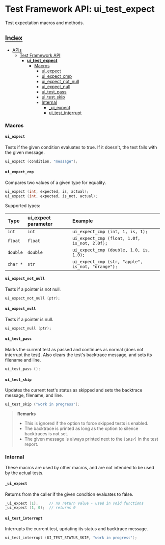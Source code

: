 # Test Framework API: ui_test_expect

Test expectation macros and methods.

## [Index](../../README.md)

- [APIs](../README.md)
  - [Test Framework API](./README.md)
    - **[ui_test_expect](./ui_test_expect.md)**
      - [Macros](#macros)
        - [ui_expect](#ui_expect)
        - [ui_expect_cmp](#ui_expect_cmp)
        - [ui_expect_not_null](#ui_expect_not_null)
        - [ui_expect_null](#ui_expect_null)
        - [ui_test_pass](#ui_test_pass)
        - [ui_test_skip](#ui_test_skip)
        - [Internal](#internal)
          - [_ui_expect](#_ui_expect)
          - [ui_test_interrupt](#ui_test_interrupt)

### Macros

#### `ui_expect`

Tests if the given condition evaluates to true. If it doesn't, the test fails with the given message.

```c++
ui_expect (condition, "message");
```

#### `ui_expect_cmp`

Compares two values of a given type for equality.

```c++
ui_expect (int, expected, is, actual);
ui_expect (int, expected, is_not, actual);
```

Supported types:

| Type     | ui_expect parameter | Example                                           |
|:---------|:--------------------|:--------------------------------------------------|
| `int`    | `int`               | `ui_expect_cmp (int, 1, is, 1);`                  |
| `float`  | `float`             | `ui_expect_cmp (float, 1.0f, is_not, 2.0f);`      |
| `double` | `double`            | `ui_expect_cmp (double, 1.0, is, 1.0);`           |
| `char *` | `str`               | `ui_expect_cmp (str, "apple", is_not, "orange");` |

#### `ui_expect_not_null`

Tests if a pointer is not null.

```c++
ui_expect_not_null (ptr);
```

#### `ui_expect_null`

Tests if a pointer is null.

```c++
ui_expect_null (ptr);
```

#### `ui_test_pass`

Marks the current test as passed and continues as normal (does not interrupt the test). Also clears the
test's backtrace message, and sets its filename and line.

```c++
ui_test_pass ();
```

#### `ui_test_skip`

Updates the current test's status as skipped and sets the backtrace message, filename, and line.

```c++
ui_test_skip ("work in progress");
```

> **Remarks**
> - This is ignored if the option to force skipped tests is enabled.
> - The backtrace is printed as long as the option to silence backtraces is not set.
> - The given message is always printed next to the `[SKIP]` in the test report.

### Internal

These macros are used by other macros, and are not intended to be used by the actual tests.

#### `_ui_expect`

Returns from the caller if the given condition evaluates to false.

```c++
_ui_expect (1);     // no return value - used in void functions
_ui_expect (1, 0);  // returns 0
```

#### `ui_test_interrupt`

Interrupts the current test, updating its status and backtrace message.

```c++
ui_test_interrupt (UI_TEST_STATUS_SKIP, "work in progress");
```

